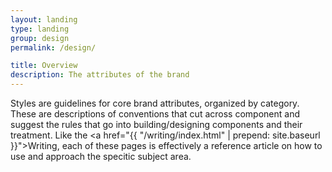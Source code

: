 ```yaml
---
layout: landing
type: landing
group: design
permalink: /design/

title: Overview
description: The attributes of the brand
---
```


Styles are guidelines for core brand attributes, organized by category. These are descriptions of conventions that cut across component and suggest the rules that go into building/designing components and their treatment. Like the <a href="{{ "/writing/index.html" | prepend: site.baseurl }}">Writing</a>, each of these pages is effectively a reference article on how to use and approach the specitic subject area.
